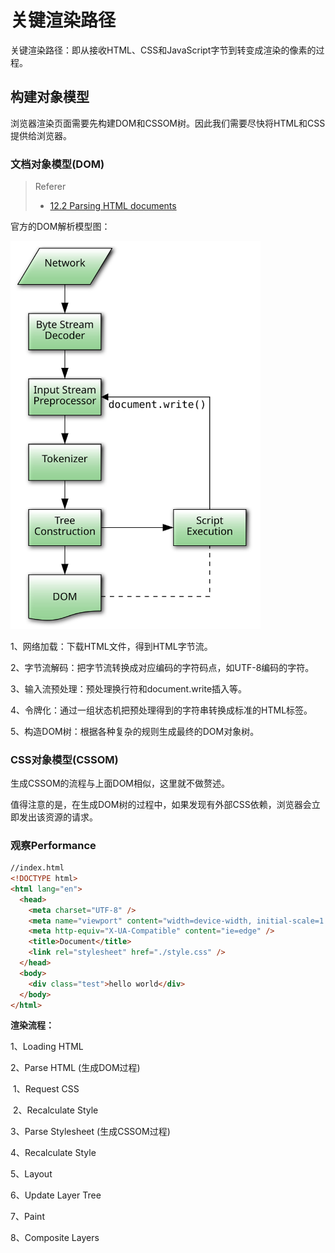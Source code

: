 # 关键渲染路径



关键渲染路径：即从接收HTML、CSS和JavaScript字节到转变成渲染的像素的过程。



## 构建对象模型

浏览器渲染页面需要先构建DOM和CSSOM树。因此我们需要尽快将HTML和CSS提供给浏览器。



### 文档对象模型(DOM)

> Referer
>
> * [12.2 Parsing HTML documents](<https://html.spec.whatwg.org/multipage/parsing.html#parsing>)

官方的DOM解析模型图：

<img src="https://raw.githubusercontent.com/WeijieZhu0204/Blog/master/assets/images/parsing-model-overview.svg?sanitize=true" width="400px">

1、网络加载：下载HTML文件，得到HTML字节流。

2、字节流解码：把字节流转换成对应编码的字符码点，如UTF-8编码的字符。

3、输入流预处理：预处理换行符和document.write插入等。

4、令牌化：通过一组状态机把预处理得到的字符串转换成标准的HTML标签。

5、构造DOM树：根据各种复杂的规则生成最终的DOM对象树。



### CSS对象模型(CSSOM)

生成CSSOM的流程与上面DOM相似，这里就不做赘述。

值得注意的是，在生成DOM树的过程中，如果发现有外部CSS依赖，浏览器会立即发出该资源的请求。



### 观察Performance

```html
//index.html
<!DOCTYPE html>
<html lang="en">
  <head>
    <meta charset="UTF-8" />
    <meta name="viewport" content="width=device-width, initial-scale=1.0" />
    <meta http-equiv="X-UA-Compatible" content="ie=edge" />
    <title>Document</title>
    <link rel="stylesheet" href="./style.css" />
  </head>
  <body>
    <div class="test">hello world</div>
  </body>
</html>
```

**渲染流程：**

1、Loading HTML

2、Parse HTML (生成DOM过程)

​	1、Request CSS

​	2、Recalculate Style

3、Parse Stylesheet (生成CSSOM过程)

4、Recalculate Style

5、Layout

6、Update Layer Tree

7、Paint

8、Composite Layers